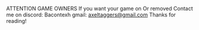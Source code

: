 ATTENTION GAME OWNERS
If you want your game on
Or removed
Contact me on
discord: Bacontexh
gmail: axeltaggers@gmail.com
Thanks for reading!
